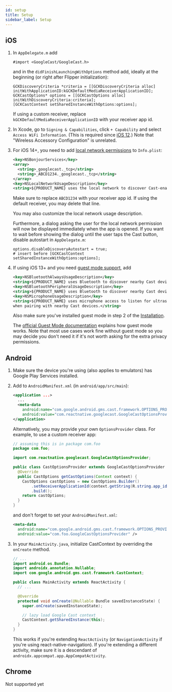 ```yaml
---
id: setup
title: Setup
sidebar_label: Setup
---
```


## iOS

1. In `AppDelegate.m` add

   ```obj-c
   #import <GoogleCast/GoogleCast.h>
   ```

   and in the `didFinishLaunchingWithOptions` method add, ideally at the beginning (or right after Flipper initialization):

   ```obj-c
   GCKDiscoveryCriteria *criteria = [[GCKDiscoveryCriteria alloc] initWithApplicationID:kGCKDefaultMediaReceiverApplicationID];
   GCKCastOptions* options = [[GCKCastOptions alloc] initWithDiscoveryCriteria:criteria];
   [GCKCastContext setSharedInstanceWithOptions:options];
   ```

   If using a custom receiver, replace `kGCKDefaultMediaReceiverApplicationID` with your receiver app id.

2. In Xcode, go to `Signing & Capabilities`, click `+ Capability` and select `Access WiFi Information`. (This is required since [iOS 12](https://developers.google.com/cast/docs/ios_sender/#ios_12).) Note that "Wireless Accessory Configuration" is unrelated.

3. For iOS 14+, you need to add [local network permissions](https://developers.google.com/cast/docs/ios_sender/ios_permissions_changes#updating_your_app_on_ios_14) to `Info.plist`:

   ```xml
   <key>NSBonjourServices</key>
   <array>
     <string>_googlecast._tcp</string>
     <string>_ABCD1234._googlecast._tcp</string>
   </array>
   <key>NSLocalNetworkUsageDescription</key>
   <string>${PRODUCT_NAME} uses the local network to discover Cast-enabled devices on your WiFi network.</string>
   ```

   Make sure to replace `ABCD1234` with your receiver app id. If using the default receiver, you may delete that line.

   You may also customize the local network usage description.

   Furthermore, a dialog asking the user for the local network permission will now be displayed immediately when the app is opened. If you want to wait before showing the dialog until the user taps the Cast button, disable autostart in `AppDelegate.m`:

   ```obj-c
   options.disableDiscoveryAutostart = true;
   # insert before [GCKCastContext setSharedInstanceWithOptions:options];
   ```

4. If using iOS 13+ and you need [guest mode support](https://developers.google.com/cast/docs/ios_sender/ios_permissions_changes#ios_13), add

   ```xml
   <key>NSBluetoothAlwaysUsageDescription</key>
   <string>${PRODUCT_NAME} uses Bluetooth to discover nearby Cast devices.</string>
   <key>NSBluetoothPeripheralUsageDescription</key>
   <string>${PRODUCT_NAME} uses Bluetooth to discover nearby Cast devices.</string>
   <key>NSMicrophoneUsageDescription</key>
   <string>${PRODUCT_NAME} uses microphone access to listen for ultrasonic tokens
   when pairing with nearby Cast devices.</string>
   ```

   Also make sure you've installed guest mode in step 2 of the [Installation](installation#ios).

   The [official Guest Mode documentation](https://developers.google.com/cast/docs/guest_mode) explains how guest mode works. Note that most use cases work fine without guest mode so you may decide you don't need it if it's not worth asking for the extra privacy permissions.

## Android

1. Make sure the device you're using (also applies to emulators) has Google Play Services installed.

2. Add to `AndroidManifest.xml` (in `android/app/src/main`):

   ```xml
   <application ...>
     ...
     <meta-data
       android:name="com.google.android.gms.cast.framework.OPTIONS_PROVIDER_CLASS_NAME"
       android:value="com.reactnative.googlecast.GoogleCastOptionsProvider" />
   </application>
   ```

   Alternatively, you may provide your own `OptionsProvider` class. For example, to use a custom receiver app:

   ```java
   // assuming this is in package com.foo
   package com.foo;

   import com.reactnative.googlecast.GoogleCastOptionsProvider;

   public class CastOptionsProvider extends GoogleCastOptionsProvider {
     @Override
     public CastOptions getCastOptions(Context context) {
       CastOptions castOptions = new CastOptions.Builder()
           .setReceiverApplicationId(context.getString(R.string.app_id))
           .build();
       return castOptions;
     }
   }
   ```

   and don't forget to set your `AndroidManifest.xml`:

   ```xml
   <meta-data
     android:name="com.google.android.gms.cast.framework.OPTIONS_PROVIDER_CLASS_NAME"
     android:value="com.foo.GoogleCastOptionsProvider" />
   ```

3. In your `MainActivity.java`, initialize CastContext by overriding the `onCreate` method.

   ```java
   // ...
   import android.os.Bundle;
   import androidx.annotation.Nullable;
   import com.google.android.gms.cast.framework.CastContext;

   public class MainActivity extends ReactActivity {
     // ...

     @Override
     protected void onCreate(@Nullable Bundle savedInstanceState) {
       super.onCreate(savedInstanceState);

       // lazy load Google Cast context
       CastContext.getSharedInstance(this);
     }
   }
   ```

   This works if you're extending `ReactActivity` (or `NavigationActivity` if you're using react-native-navigation). If you're extending a different activity, make sure it is a descendant of `androidx.appcompat.app.AppCompatActivity`.

## Chrome

Not supported yet
